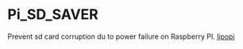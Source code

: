 # Pi_SD_SAVER
Prevent sd card corruption du to power failure on Raspberry PI.
<a href="https://github.com/NeonHorizon/lipopi/.title/"> lipopi</a>

